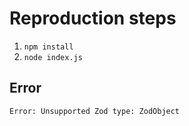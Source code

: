 # Reproduction steps

1. `npm install`
2. `node index.js`

## Error

```
Error: Unsupported Zod type: ZodObject
```
